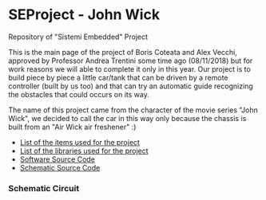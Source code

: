 # SEProject - John Wick
Repository of "Sistemi Embedded" Project

This is the main page of the project of Boris Coteata and Alex Vecchi, approved by Professor Andrea Trentini some time ago (08/11/2018) but for work reasons we will able to complete it only in this year.
Our project is to build piece by piece a little car/tank that can be driven by a remote controller (built by us too) and that can try an automatic guide recognizing the obstacles that could occurs on its way. 

The name of this project came from the character of the movie series "John Wick", we decided to call the car in this way only because the chassis is built from an "Air Wick air freshener" :)


* [List of the items used for the project](https://github.com/alexvecchi/SEProject/blob/master/Items_List.md)
* [List of the libraries used for the project](https://github.com/alexvecchi/SEProject/blob/master/Libraries.md)
* [Software Source Code](https://github.com/alexvecchi/SEProject/tree/master/Source%20Code)
* [Schematic Source Code](https://github.com/alexvecchi/SEProject/tree/master/Source%20Code)

### Schematic Circuit
